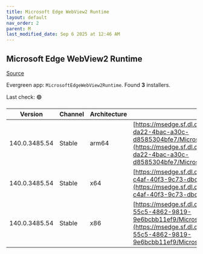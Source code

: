 ```yaml
---
title: Microsoft Edge WebView2 Runtime
layout: default
nav_order: 2
parent: M
last_modified_date: Sep 6 2025 at 12:46 AM
---
```


## Microsoft Edge WebView2 Runtime

[Source](https://developer.microsoft.com/en-us/microsoft-edge/webview2/)

Evergreen app: `MicrosoftEdgeWebView2Runtime`. Found **3** installers.

Last check: 🟢

| Version       | Channel | Architecture | URI                                                                                                                                                                                                                                                                                                                            |
| ------------- | ------- | ------------ | ------------------------------------------------------------------------------------------------------------------------------------------------------------------------------------------------------------------------------------------------------------------------------------------------------------------------------ |
| 140.0.3485.54 | Stable  | arm64        | [https://msedge.sf.dl.delivery.mp.microsoft.com/filestreamingservice/files/8fdef85a-da22-4bac-a30c-d8585304bfe7/MicrosoftEdgeWebView2RuntimeInstallerARM64.exe](https://msedge.sf.dl.delivery.mp.microsoft.com/filestreamingservice/files/8fdef85a-da22-4bac-a30c-d8585304bfe7/MicrosoftEdgeWebView2RuntimeInstallerARM64.exe) |
| 140.0.3485.54 | Stable  | x64          | [https://msedge.sf.dl.delivery.mp.microsoft.com/filestreamingservice/files/01e4f69c-c4af-40f3-9c73-dbc57c3a6d97/MicrosoftEdgeWebView2RuntimeInstallerX64.exe](https://msedge.sf.dl.delivery.mp.microsoft.com/filestreamingservice/files/01e4f69c-c4af-40f3-9c73-dbc57c3a6d97/MicrosoftEdgeWebView2RuntimeInstallerX64.exe)     |
| 140.0.3485.54 | Stable  | x86          | [https://msedge.sf.dl.delivery.mp.microsoft.com/filestreamingservice/files/13891b8f-55c5-4862-9819-9e6bcbb11ef9/MicrosoftEdgeWebView2RuntimeInstallerX86.exe](https://msedge.sf.dl.delivery.mp.microsoft.com/filestreamingservice/files/13891b8f-55c5-4862-9819-9e6bcbb11ef9/MicrosoftEdgeWebView2RuntimeInstallerX86.exe)     |
